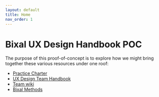 ```yaml
---
layout: default
title: Home
nav_order: 1
---
```

# Bixal UX Design Handbook POC

The purpose of this proof-of-concept is to explore how we might bring together these various resources under one roof:

- [Practice Charter](https://bixal.github.io/uxd-practice-charter/)
- [UX Design Team Handbook](https://bixal.github.io/bixal-uxd-team-handbook/)
- [Team wiki](https://github.com/Bixal/bixal-uxd-team-handbook/wiki)
- [Bixal Methods](https://bixal.github.io/methods/)